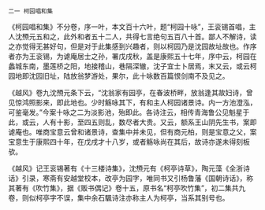     二一 柯园唱和集 

   《柯园唱和集》不分卷，序一叶，本文百十六叶，题“柯园十咏”，王衮锡首唱，主人沈槱元五和之，此外和者五十二人，共得七言绝句五百八十首。鄙人不解诗，读之亦觉得无甚好句，但是对于此集感到兴趣者，则以柯园乃是沈园故址故也。作序者亦为王衮锡，为谑庵居士之孙，署戊戌秋，盖是康熙五十七年，序中云，柯园在蠡城东南，墨莲桥之阳，地接稽山，巷隔深辙，沈子宜士卜居焉，末又云，或云柯园地即沈园旧址，陆放翁梦游处，果尔，此十咏数百篇恨剑南不及见之。

   《越风》卷九沈槱元条下云，“沈翁家有园亭，在春波桥畔，放翁逢其故妇诗，曾见惊鸿照影来，即此地也。少时觞咏其下，有和主人柯园诸景诗。内一方池澄泓，可鉴毫发。”今案十咏之二为淡影池，殆即此。各诗注云，相传青海鲁公见魁星于此，或云，人有十影，至四五则乱，数尽者大贵。又云，额系王山阴先生书，案即谑庵也。唯商宝意云曾和诸景诗，查集中并未见，但有商元柏，则是宝意之父，案宝意生于康熙四十年，在戊戌才十八岁，或者觞咏尚在其后，故诗亦遂未得刻板欤。

   《越风》记王衮锡著有《十三楼诗集》，沈槱元有《柯亭诗草》，陶元藻《全浙诗话》引录，寒斋有安越堂校本，改亭为园字，唯同书又引杨鲁藩《国朝诗话》，称其著有《吹竹集》，据《贩书偶记》卷十五，原书名“柯亭吹竹集”，初二集共九卷，则似柯亭字不误，集中余石颿诗注亦称主人为柯亭，当系其别号也。

